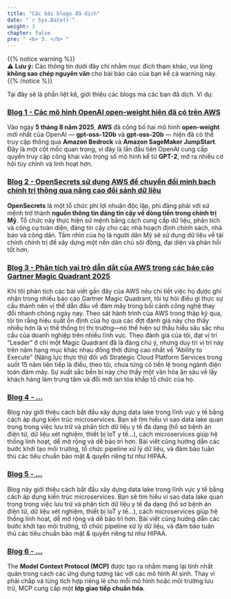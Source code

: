 ```yaml
---
title: "Các bài blogs đã dịch"
date: "`r Sys.Date()`"
weight: 3
chapter: false
pre: " <b> 3. </b> "
---
```


{{% notice warning %}}  
⚠️ **Lưu ý:** Các thông tin dưới đây chỉ nhằm mục đích tham khảo, vui lòng **không sao chép nguyên văn** cho bài báo cáo của bạn kể cả warning này.
{{% /notice %}}

Tại đây sẽ là phần liệt kê, giới thiệu các blogs mà các bạn đã dịch. Ví dụ:

###  [Blog 1 - **Các mô hình OpenAI open-weight hiện đã có trên AWS**](3.1-Blog1/)
Vào ngày **5 tháng 8 năm 2025**, **AWS** đã công bố hai mô hình **open-weight** mới nhất của OpenAI — **gpt-oss-120b** và **gpt-oss-20b** — hiện đã có thể truy cập thông qua **Amazon Bedrock** và **Amazon SageMaker JumpStart**. Đây là một cột mốc quan trọng, vì đây là lần đầu tiên OpenAI cung cấp quyền truy cập công khai vào trọng số mô hình kể từ **GPT-2**, mở ra nhiều cơ hội tùy chỉnh và linh hoạt hơn.
###  [Blog 2 - **OpenSecrets sử dụng AWS để chuyển đổi minh bạch chính trị thông qua nâng cao đối sánh dữ liệu**](3.2-Blog2/)
**OpenSecrets** là một tổ chức phi lợi nhuận độc lập, phi đảng phái với sứ mệnh trở thành **nguồn thông tin đáng tin cậy về dòng tiền trong chính trị Mỹ**. Tổ chức này thực hiện sứ mệnh bằng cách cung cấp dữ liệu, phân tích và công cụ toàn diện, đáng tin cậy cho các nhà hoạch định chính sách, nhà báo và công dân. Tầm nhìn của họ là người dân Mỹ sẽ sử dụng dữ liệu về tài chính chính trị để xây dựng một nền dân chủ sôi động, đại diện và phản hồi tốt hơn.
###  [Blog 3 - Phân tích vai trò dẫn dắt của AWS trong các báo cáo Gartner Magic Quadrant 2025](3.3-Blog3/)
Khi tôi phân tích các bài viết gần đây của AWS nêu chi tiết việc họ được ghi nhận trong nhiều báo cáo Gartner Magic Quadrant, tôi tự hỏi điều gì thực sự cấu thành nên vị thế dẫn đầu về đám mây trong bối cảnh công nghệ thay đổi nhanh chóng ngày nay. Theo sát hành trình của AWS trong thập kỷ qua, tôi tin rằng hiệu suất ổn định của họ qua các đợt đánh giá này cho thấy nhiều hơn là vị thế thống trị thị trường—nó thể hiện sự thấu hiểu sâu sắc nhu cầu của doanh nghiệp trên nhiều lĩnh vực. Theo đánh giá của tôi, đạt vị trí “Leader” ở chỉ một Magic Quadrant đã là đáng chú ý, nhưng duy trì vị trí này trên năm hạng mục khác nhau đồng thời đứng cao nhất về “Ability to Execute” (Năng lực thực thi) đối với Strategic Cloud Platform Services trong suốt 15 năm liên tiếp là điều, theo tôi, chưa từng có tiền lệ trong ngành điện toán đám mây. Sự xuất sắc bền bỉ này cho thấy một văn hóa ăn sâu về lấy khách hàng làm trung tâm và đổi mới lan tỏa khắp tổ chức của họ.
###  [Blog 4 - ...](3.4-Blog4/)
Blog này giới thiệu cách bắt đầu xây dựng data lake trong lĩnh vực y tế bằng cách áp dụng kiến trúc microservices. Bạn sẽ tìm hiểu vì sao data lake quan trọng trong việc lưu trữ và phân tích dữ liệu y tế đa dạng (hồ sơ bệnh án điện tử, dữ liệu xét nghiệm, thiết bị IoT y tế…), cách microservices giúp hệ thống linh hoạt, dễ mở rộng và dễ bảo trì hơn. Bài viết cũng hướng dẫn các bước khởi tạo môi trường, tổ chức pipeline xử lý dữ liệu, và đảm bảo tuân thủ các tiêu chuẩn bảo mật & quyền riêng tư như HIPAA.
###  [Blog 5 - ...](3.5-Blog5/)
Blog này giới thiệu cách bắt đầu xây dựng data lake trong lĩnh vực y tế bằng cách áp dụng kiến trúc microservices. Bạn sẽ tìm hiểu vì sao data lake quan trọng trong việc lưu trữ và phân tích dữ liệu y tế đa dạng (hồ sơ bệnh án điện tử, dữ liệu xét nghiệm, thiết bị IoT y tế…), cách microservices giúp hệ thống linh hoạt, dễ mở rộng và dễ bảo trì hơn. Bài viết cũng hướng dẫn các bước khởi tạo môi trường, tổ chức pipeline xử lý dữ liệu, và đảm bảo tuân thủ các tiêu chuẩn bảo mật & quyền riêng tư như HIPAA.
###  [Blog 6 - ...](3.6-Blog6/)
The **Model Context Protocol (MCP)** được tạo ra nhằm mang lại tính nhất quán trong cách các ứng dụng tương tác với các mô hình AI sinh. Thay vì phải chắp vá từng tích hợp riêng lẻ cho mỗi mô hình hoặc môi trường lưu trữ, MCP cung cấp một **lớp giao tiếp chuẩn hóa**.